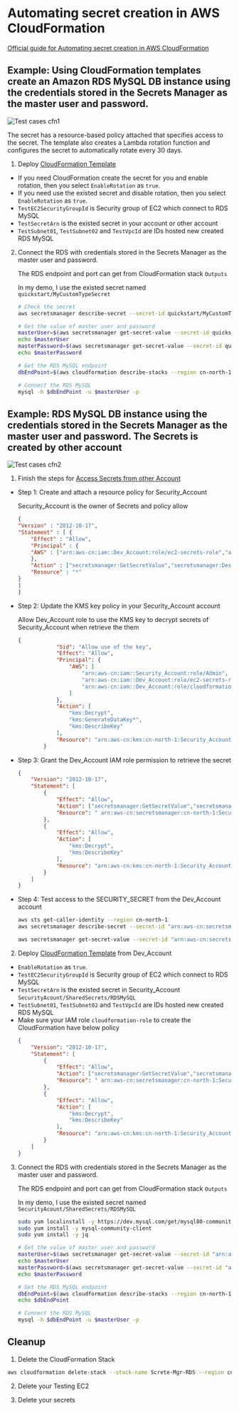 # Automating secret creation in AWS CloudFormation

[Official guide for Automating secret creation in AWS CloudFormation](https://docs.aws.amazon.com/secretsmanager/latest/userguide/integrating_cloudformation.html)

## Example: Using CloudFormation templates create an Amazon RDS MySQL DB instance using the credentials stored in the Secrets Manager as the master user and password. 

![Test cases cfn1](media/scenario-cfn1.png)

The secret has a resource-based policy attached that specifies access to the secret. The template also creates a Lambda rotation function and configures the secret to automatically rotate every 30 days. 

1. Deploy [CloudFormation Template](scripts/secrets-mgr-rds.yaml)

- If you need CloudFormation create the secret for you and enable rotation, then you select `EnableRotation` as `true`.
- If you need use the existed secret and disable rotation, then you select `EnableRotation` as `true`.
- `TestEC2SecurityGroupId` is Security group of EC2 which connect to RDS MySQL
- `TestSecretArn` is the existed secret in your account or other account
- `TestSubnet01`, `TestSubnet02` and `TestVpcId` are IDs hosted new created RDS MySQL

2. Connect the RDS with credentials stored in the Secrets Manager as the master user and password.

    The RDS endpoint and port can get from CloudFormation stack `Outputs`

    In my demo, I use the existed secret named `quickstart/MyCustomTypeSecret`

    ```bash
    # Check the secret
    aws secretsmanager describe-secret --secret-id quickstart/MyCustomTypeSecret --region cn-north-1

    # Get the value of master user and password
    masterUser=$(aws secretsmanager get-secret-value --secret-id quickstart/MyCustomTypeSecret --version-stage AWSCURRENT --output json --region cn-north-1 | jq -r .SecretString | jq -r .username )
    echo $masterUser
    masterPassword=$(aws secretsmanager get-secret-value --secret-id quickstart/MyCustomTypeSecret --version-stage AWSCURRENT --output json --region cn-north-1 | jq -r .SecretString | jq -r .password )
    echo $masterPassword

    # Get the RDS MySQL endpoint
    dbEndPoint=$(aws cloudformation describe-stacks --region cn-north-1 --stack-name Screte-Mgr-RDS --query 'Stacks[0].Outputs[?OutputKey==`dbEndPoint`].OutputValue' --output json | jq -r '.[0]')

    # Connect the RDS MySQL
    mysql -h $dbEndPoint -u $masterUser -p
    ```


## Example: RDS MySQL DB instance using the credentials stored in the Secrets Manager as the master user and password. The Secrets is created by other account

![Test cases cfn2](media/scenario-cfn2.png)

1. Finish the steps for [Access Secrets from other Account](https://aws.amazon.com/premiumsupport/knowledge-center/secrets-manager-share-between-accounts/)

- Step 1: Create and attach a resource policy for Security_Account

    Security_Account is the owner of Secrets and policy allow 

    ```json
    {
    "Version" : "2012-10-17",
    "Statement" : [ {
        "Effect" : "Allow",
        "Principal" : {
        "AWS" : ["arn:aws-cn:iam::Dev_Account:role/ec2-secrets-role","arn:aws-cn:iam::Dev_Account:role/cloudformation-role"]
        },
        "Action" : ["secretsmanager:GetSecretValue","secretsmanager:DescribeSecret"],
        "Resource" : "*"
    }
    ]
    }
    ```

- Step 2: Update the KMS key policy in your Security_Account account

    Allow Dev_Account role to use the KMS key to decrypt secrets of Security_Account when retrieve the them

    ```json
    {
                "Sid": "Allow use of the key",
                "Effect": "Allow",
                "Principal": {
                    "AWS": [
                        "arn:aws-cn:iam::Security_Account:role/Admin",
                        "arn:aws-cn:iam::Dev_Account:role/ec2-secrets-role",
                        "arn:aws-cn:iam::Dev_Account:role/cloudformation-role"
                    ]
                },
                "Action": [
                    "kms:Decrypt",
                    "kms:GenerateDataKey*",
                    "kms:DescribeKey"
                ],
                "Resource": "arn:aws-cn:kms:cn-north-1:Security_Account:key/SECETES_CMK"
            }
    ```

- Step 3: Grant the Dev_Account IAM role permission to retrieve the secret
    ```json
    {
        "Version": "2012-10-17",
        "Statement": [
            {
                "Effect": "Allow",
                "Action": ["secretsmanager:GetSecretValue","secretsmanager::DescribeSecret"],
                "Resource": " arn:aws-cn:secretsmanager:cn-north-1:Security_Account:secret:SecurityAcount/SharedSecrets/RDSMySQL"
            },
            {
                "Effect": "Allow",
                "Action": [
                    "kms:Decrypt",
                    "kms:DescribeKey"
                ],
                "Resource": "arn:aws-cn:kms:cn-north-1:Security_Account:key/SECETES_CMK"
            }
        ]
    }
    ```

- Step 4: Test access to the SECURITY_SECRET from the Dev_Account account

    ```bash
    aws sts get-caller-identity --region cn-north-1
    aws secretsmanager describe-secret --secret-id "arn:aws-cn:secretsmanager:cn-north-1:Security_Account:secret:SecurityAcount/SharedSecrets/RDSMySQL" --region cn-north-1

    aws secretsmanager get-secret-value --secret-id "arn:aws-cn:secretsmanager:cn-north-1:Security_Account:secret:SecurityAcount/SharedSecrets/RDSMySQL" --version-stage AWSCURRENT --region cn-north-1
    ```

2. Deploy [CloudFormation Template](scripts/secrets-mgr-rds.yaml) from Dev_Account

- `EnableRotation` as `true`.
- `TestEC2SecurityGroupId` is Security group of EC2 which connect to RDS MySQL
- `TestSecretArn` is the existed secret in Security_Account `SecurityAcount/SharedSecrets/RDSMySQL`
- `TestSubnet01`, `TestSubnet02` and `TestVpcId` are IDs hosted new created RDS MySQL
- Make sure your IAM role `cloudformation-role` to create the CloudFormation have below policy
    ```json
    {
        "Version": "2012-10-17",
        "Statement": [
            {
                "Effect": "Allow",
                "Action": ["secretsmanager:GetSecretValue","secretsmanager::DescribeSecret"],
                "Resource": " arn:aws-cn:secretsmanager:cn-north-1:Security_Account:secret:SecurityAcount/SharedSecrets/RDSMySQL"
            },
            {
                "Effect": "Allow",
                "Action": [
                    "kms:Decrypt",
                    "kms:DescribeKey"
                ],
                "Resource": "arn:aws-cn:kms:cn-north-1:Security_Account:key/SECETES_CMK"
            }
        ]
    }
    ```

3. Connect the RDS with credentials stored in the Secrets Manager as the master user and password.

    The RDS endpoint and port can get from CloudFormation stack `Outputs`

    In my demo, I use the existed secret named `SecurityAcount/SharedSecrets/RDSMySQL`

    ```bash
    sudo yum localinstall -y https://dev.mysql.com/get/mysql80-community-release-el7-3.noarch.rpm
    sudo yum install -y mysql-community-client
    sudo yum install -y jq

    # Get the value of master user and password
    masterUser=$(aws secretsmanager get-secret-value --secret-id "arn:aws-cn:secretsmanager:cn-north-1:SecurityAcount:secret:SecurityAcount/SharedSecrets/RDSMySQL" --version-stage AWSCURRENT --output json --region cn-north-1 | jq -r .SecretString | jq -r .username )
    echo $masterUser
    masterPassword=$(aws secretsmanager get-secret-value --secret-id "arn:aws-cn:secretsmanager:cn-north-1:SecurityAcount:secret:SecurityAcount/SharedSecrets/RDSMySQL" --version-stage AWSCURRENT --output json --region cn-north-1 | jq -r .SecretString | jq -r .password )
    echo $masterPassword

    # Get the RDS MySQL endpoint
    dbEndPoint=$(aws cloudformation describe-stacks --region cn-north-1 --stack-name Screte-Mgr-RDS --query 'Stacks[0].Outputs[?OutputKey==`dbEndPoint`].OutputValue' --output json | jq -r '.[0]')
    echo $dbEndPoint

    # Connect the RDS MySQL
    mysql -h $dbEndPoint -u $masterUser -p
    ```

## Cleanup
1. Delete the CloudFormation Stack
```bash
aws cloudformation delete-stack --stack-name Screte-Mgr-RDS --region cn-north-1
```

2. Delete your Testing EC2

3. Delete your secrets